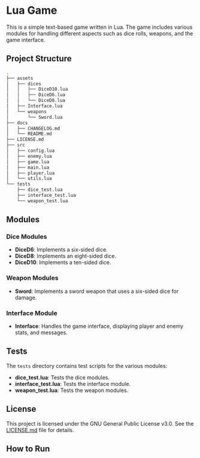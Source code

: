 # Lua Game

This is a simple text-based game written in Lua. The game includes various modules for handling different aspects such as dice rolls, weapons, and the game interface.

## Project Structure

```bash
.
├── assets
│   ├── dices
│   │   ├── DiceD10.lua
│   │   ├── DiceD6.lua
│   │   └── DiceD8.lua
│   ├── Interface.lua
│   └── weapons
│       └── Sword.lua
├── docs
│   ├── CHANGELOG.md
│   └── README.md
├── LICENSE.md
├── src
│   ├── config.lua
│   ├── enemy.lua
│   ├── game.lua
│   ├── main.lua
│   ├── player.lua
│   └── utils.lua
└── tests
    ├── dice_test.lua
    ├── interface_test.lua
    └── weapon_test.lua
```

## Modules

### Dice Modules

- **DiceD6**: Implements a six-sided dice.
- **DiceD8**: Implements an eight-sided dice.
- **DiceD10**: Implements a ten-sided dice.

### Weapon Modules

- **Sword**: Implements a sword weapon that uses a six-sided dice for damage.

### Interface Module

- **Interface**: Handles the game interface, displaying player and enemy stats, and messages.

## Tests

The `tests` directory contains test scripts for the various modules:

- **dice_test.lua**: Tests the dice modules.
- **interface_test.lua**: Tests the interface module.
- **weapon_test.lua**: Tests the weapon modules.

## License

This project is licensed under the GNU General Public License v3.0. See the [LICENSE.md](../LICENSE.md) file for details.

## How to Run